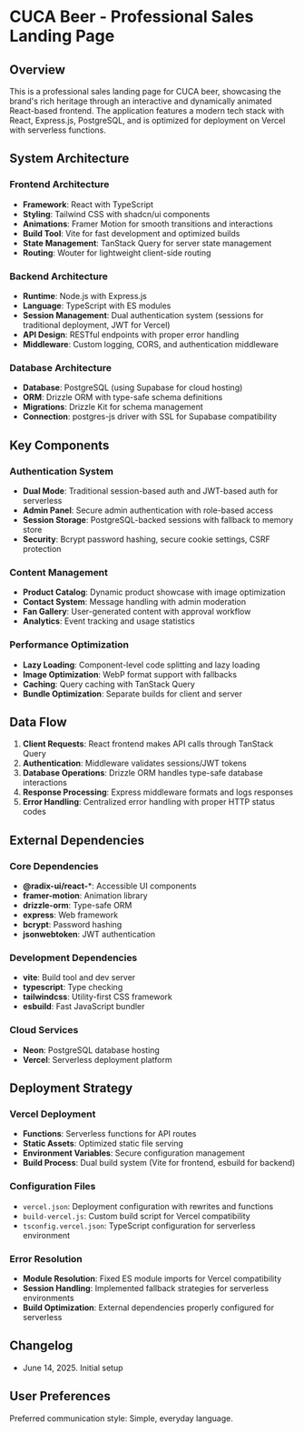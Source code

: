 # CUCA Beer - Professional Sales Landing Page

## Overview

This is a professional sales landing page for CUCA beer, showcasing the brand's rich heritage through an interactive and dynamically animated React-based frontend. The application features a modern tech stack with React, Express.js, PostgreSQL, and is optimized for deployment on Vercel with serverless functions.

## System Architecture

### Frontend Architecture
- **Framework**: React with TypeScript
- **Styling**: Tailwind CSS with shadcn/ui components
- **Animations**: Framer Motion for smooth transitions and interactions
- **Build Tool**: Vite for fast development and optimized builds
- **State Management**: TanStack Query for server state management
- **Routing**: Wouter for lightweight client-side routing

### Backend Architecture
- **Runtime**: Node.js with Express.js
- **Language**: TypeScript with ES modules
- **Session Management**: Dual authentication system (sessions for traditional deployment, JWT for Vercel)
- **API Design**: RESTful endpoints with proper error handling
- **Middleware**: Custom logging, CORS, and authentication middleware

### Database Architecture
- **Database**: PostgreSQL (using Supabase for cloud hosting)
- **ORM**: Drizzle ORM with type-safe schema definitions
- **Migrations**: Drizzle Kit for schema management
- **Connection**: postgres-js driver with SSL for Supabase compatibility

## Key Components

### Authentication System
- **Dual Mode**: Traditional session-based auth and JWT-based auth for serverless
- **Admin Panel**: Secure admin authentication with role-based access
- **Session Storage**: PostgreSQL-backed sessions with fallback to memory store
- **Security**: Bcrypt password hashing, secure cookie settings, CSRF protection

### Content Management
- **Product Catalog**: Dynamic product showcase with image optimization
- **Contact System**: Message handling with admin moderation
- **Fan Gallery**: User-generated content with approval workflow
- **Analytics**: Event tracking and usage statistics

### Performance Optimization
- **Lazy Loading**: Component-level code splitting and lazy loading
- **Image Optimization**: WebP format support with fallbacks
- **Caching**: Query caching with TanStack Query
- **Bundle Optimization**: Separate builds for client and server

## Data Flow

1. **Client Requests**: React frontend makes API calls through TanStack Query
2. **Authentication**: Middleware validates sessions/JWT tokens
3. **Database Operations**: Drizzle ORM handles type-safe database interactions
4. **Response Processing**: Express middleware formats and logs responses
5. **Error Handling**: Centralized error handling with proper HTTP status codes

## External Dependencies

### Core Dependencies
- **@radix-ui/react-***: Accessible UI components
- **framer-motion**: Animation library
- **drizzle-orm**: Type-safe ORM
- **express**: Web framework
- **bcrypt**: Password hashing
- **jsonwebtoken**: JWT authentication

### Development Dependencies
- **vite**: Build tool and dev server
- **typescript**: Type checking
- **tailwindcss**: Utility-first CSS framework
- **esbuild**: Fast JavaScript bundler

### Cloud Services
- **Neon**: PostgreSQL database hosting
- **Vercel**: Serverless deployment platform

## Deployment Strategy

### Vercel Deployment
- **Functions**: Serverless functions for API routes
- **Static Assets**: Optimized static file serving
- **Environment Variables**: Secure configuration management
- **Build Process**: Dual build system (Vite for frontend, esbuild for backend)

### Configuration Files
- `vercel.json`: Deployment configuration with rewrites and functions
- `build-vercel.js`: Custom build script for Vercel compatibility
- `tsconfig.vercel.json`: TypeScript configuration for serverless environment

### Error Resolution
- **Module Resolution**: Fixed ES module imports for Vercel compatibility
- **Session Handling**: Implemented fallback strategies for serverless environments
- **Build Optimization**: External dependencies properly configured for serverless

## Changelog

- June 14, 2025. Initial setup

## User Preferences

Preferred communication style: Simple, everyday language.